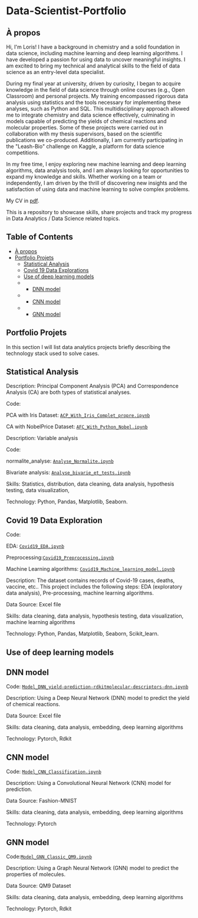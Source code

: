 # Data-Scientist-Portfolio
## À propos
Hi, I'm Loris! I have a background in chemistry and a solid foundation in data science, including machine learning and deep learning algorithms. I have developed a passion for using data to uncover meaningful insights. I am excited to bring my technical and analytical skills to the field of data science as an entry-level data specialist.

During my final year at university, driven by curiosity, I began to acquire knowledge in the field of data science through online courses (e.g., Open Classroom) and personal projects. My training encompassed rigorous data analysis using statistics and the tools necessary for implementing these analyses, such as Python and SQL. This multidisciplinary approach allowed me to integrate chemistry and data science effectively, culminating in models capable of predicting the yields of chemical reactions and molecular properties. Some of these projects were carried out in collaboration with my thesis supervisors, based on the scientific publications we co-produced. Additionally, I am currently participating in the "Leash-Bio" challenge on Kaggle, a platform for data science competitions.

In my free time, I enjoy exploring new machine learning and deep learning algorithms, data analysis tools, and I am always looking for opportunities to expand my knowledge and skills. Whether working on a team or independently, I am driven by the thrill of discovering new insights and the satisfaction of using data and machine learning to solve complex problems.

My CV in [pdf](https://github.com/LGBEUT/Data-Scientist-Portfolio/blob/main/Resume_loris_GELIN_2024_Data_Scientist.pdf).

This is a repository to showcase skills, share projects and track my progress in Data Analytics / Data Science related topics.

## Table of Contents
- [À propos](#à-propos)
- [Portfolio Projets](#Portfolio-Projets)
  -  [Statistical Analysis](#Statistical-Analysi)
  -  [Covid 19 Data Explorations](#Covid-19-Data-Explorations)
  -  [Use of deep learning models](#Use-of-deep-learning-models)
    - -  [DNN model](#DNN-model)
    - -  [CNN model](#CNN-model)
    - -  [GNN model](#GNN-model)

## Portfolio Projets
In this section I will list data analytics projects briefly describing the technology stack used to solve cases.

## Statistical Analysis
Description: Principal Component Analysis (PCA) and Correspondence Analysis (CA) are both types of statistical analyses.

Code:

PCA with Iris Dataset: [`ACP_With_Iris_Complet_propre.ipynb`](https://github.com/LGBEUT/PortfolioProjects/blob/main/ACP_With_Iris_Complet_propre.ipynb)

CA with NobelPrice Dataset: [`AFC_With_Python_Nobel.ipynb`](https://github.com/LGBEUT/PortfolioProjects/blob/main/AFC_With_Python_Nobel.ipynb)

Description: Variable analysis

Code: 

normalite_analyse: [`Analyse_Normalite.ipynb`](https://github.com/LGBEUT/PortfolioProjects/blob/main/Analyse_Normalite.ipynb)

Bivariate analysis: [`Analyse_bivarie_et_tests.ipynb`](https://github.com/LGBEUT/PortfolioProjects/blob/main/Analyses_bivarie_et_tests.ipynb)

Skills: Statistics, distribution,  data cleaning, data analysis, hypothesis testing, data visualization,

Technology: Python, Pandas, Matplotlib, Seaborn.

## Covid 19 Data Exploration
Code:

EDA: [`Covid19_EDA.ipynb`](https://github.com/LGBEUT/PortfolioProjects/blob/main/Covid19_EDA.ipynb)

Preprocessing:[`Covid19_Preprocessing.ipynb`](https://github.com/LGBEUT/PortfolioProjects/blob/main/Covid19_Preprocessing.ipynb)

Machine Learning algorithms: [`Covid19_Machine_learning_model.ipynb`](https://github.com/LGBEUT/PortfolioProjects/blob/main/Covid19_Machine_learning_model.ipynb.ipynb)

Description: The dataset contains records of Covid-19 cases, deaths, vaccine, etc.. This project includes the following steps: EDA (exploratory data analysis), Pre-processing, machine learning algorithms.

Data Source: Excel file

Skills: data cleaning, data analysis, hypothesis testing, data visualization, machine learning algorithms

Technology: Python, Pandas, Matplotlib, Seaborn, Scikit_learn.

## Use of deep learning models 

## DNN model
Code: [`Model_DNN_yield-prediction-rdkitmolecular-descriptors-dnn.ipynb`](https://github.com/LGBEUT/PortfolioProjects/blob/main/Model_DNN_yield-prediction-rdkitmolecular-descriptors-dnn.ipynb)

Description: Using a Deep Neural Network (DNN) model to predict the yield of chemical reactions. 

Data Source: Excel file

Skills: data cleaning, data analysis, embedding, deep learning algorithms

Technology: Pytorch, Rdkit

## CNN model
Code: [`Model_CNN_Classification.ipynb`](https://github.com/LGBEUT/PortfolioProjects/blob/main/Model_CNN_Classification.ipynb)

Description: Using a Convolutional Neural Network (CNN) model for prediction. 

Data Source: Fashion-MNIST

Skills: data cleaning, data analysis, embedding, deep learning algorithms

Technology: Pytorch

## GNN model
Code:[`Model_GNN_Classic_QM9.ipynb`](https://github.com/LGBEUT/PortfolioProjects/blob/main/Model_GNN_Classic_QM9.ipynb)

Description: Using a Graph Neural Network (GNN) model to predict the properties of molecules.

Data Source: QM9 Dataset

Skills: data cleaning, data analysis, embedding, deep learning algorithms

Technology: Pytorch, Rdkit
